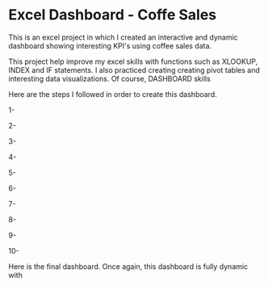 # Excel Dashboard - Coffe Sales


This is an excel project in which I created an interactive and dynamic dashboard showing interesting KPI's using coffee sales data.

This project help improve my excel skills with functions such as XLOOKUP, INDEX and IF statements. I also practiced creating creating pivot tables and interesting data visualizations. Of course, DASHBOARD skills 

Here are the steps I followed in order to create this dashboard.

1-

2-

3-

4-

5-

6-

7-

8-

9-

10- 


Here is the final dashboard. Once again, this dashboard is fully dynamic with 
